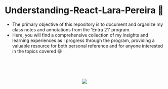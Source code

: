 # Understanding-React-Lara-Pereira 📘

- The primary objective of this repository is to document and organize my class notes and annotations from the 'Entra 21' program. 
- Here, you will find a comprehensive collection of my insights and learning experiences as I progress through the program, providing a valuable resource for both personal reference and for anyone interested in the topics covered 😄


<br>
<br>
<br>

 <p align="center">
<a href="https://www.entra21.com.br/"> 
<img src= "https://cdn.sonicadigital.com.br/entra21/storage/header/257/original-61f8610472d4f.png">
</a>
</p>

